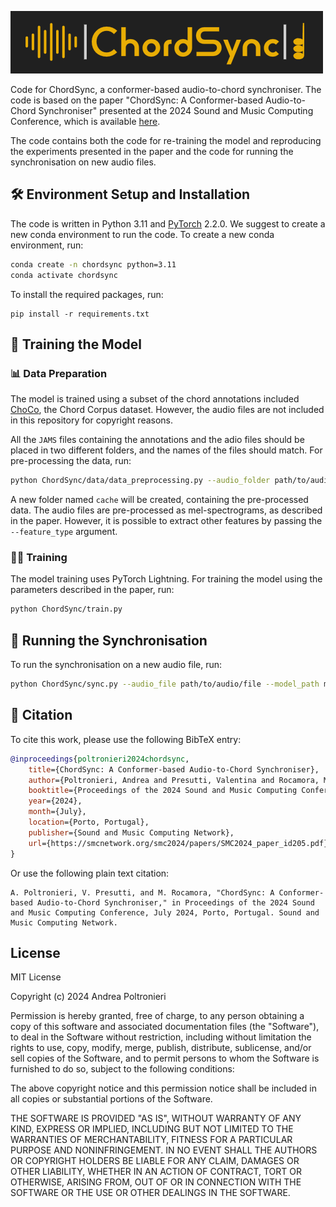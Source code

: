 ![ChordSync](assets/cs_logo.png)

Code for ChordSync, a conformer-based audio-to-chord synchroniser. The code is based on the paper "ChordSync: A Conformer-based Audio-to-Chord Synchroniser" presented at the 2024 Sound and Music Computing Conference, which is available [here](https://smcnetwork.org/smc2024/papers/SMC2024_paper_id205.pdf).

The code contains both the code for re-training the model and reproducing the experiments presented in the paper and the code for running the synchronisation on new audio files.

## 🛠️ Environment Setup and Installation

The code is written in Python 3.11 and [PyTorch](https://pytorch.org/) 2.2.0.
We suggest to create a new conda environment to run the code.
To create a new conda environment, run:

```bash
conda create -n chordsync python=3.11
conda activate chordsync
```

To install the required packages, run:

```
pip install -r requirements.txt
```

## 🧠 Training the Model

### 📊 Data Preparation

The model is trained using a subset of the chord annotations included [ChoCo](https://github.com/smahub/ChoCo), the Chord Corpus dataset.
However, the audio files are not included in this repository for copyright reasons.

All the `JAMS` files containing the annotations and the adio files should be placed in two different folders, and the names of the files should match.
For pre-processing the data, run:

```bash
python ChordSync/data/data_preprocessing.py --audio_folder path/to/audio/folder --jams_folder path/to/jams/folder -max_sequence_length 15 --excerpt_per_song 25 --excerpt_distance 12 --cache_name cache --device cpu --num_workers 4
```

A new folder named `cache` will be created, containing the pre-processed data.
The audio files are pre-processed as mel-spectrograms, as described in the paper. However, it is possible to extract other features by passing the `--feature_type` argument.

### 🏋️‍♂️ Training

The model training uses PyTorch Lightning. For training the model using the
parameters described in the paper, run:

```bash
python ChordSync/train.py
```

## 🔁 Running the Synchronisation

To run the synchronisation on a new audio file, run:

```bash
python ChordSync/sync.py --audio_file path/to/audio/file --model_path models/chordsync_v.0.1.0.ckpt --output_folder path/to/output/folder --device cpu
```

## 📝 Citation

To cite this work, please use the following BibTeX entry:

```bibtex
@inproceedings{poltronieri2024chordsync,
    title={ChordSync: A Conformer-based Audio-to-Chord Synchroniser},
    author={Poltronieri, Andrea and Presutti, Valentina and Rocamora, Martín},
    booktitle={Proceedings of the 2024 Sound and Music Computing Conference},
    year={2024},
    month={July},
    location={Porto, Portugal},
    publisher={Sound and Music Computing Network},
    url={https://smcnetwork.org/smc2024/papers/SMC2024_paper_id205.pdf}
}
```

Or use the following plain text citation:

```
A. Poltronieri, V. Presutti, and M. Rocamora, "ChordSync: A Conformer-based Audio-to-Chord Synchroniser," in Proceedings of the 2024 Sound and Music Computing Conference, July 2024, Porto, Portugal. Sound and Music Computing Network.
```

## License

MIT License

Copyright (c) 2024 Andrea Poltronieri

Permission is hereby granted, free of charge, to any person obtaining a copy
of this software and associated documentation files (the "Software"), to deal
in the Software without restriction, including without limitation the rights
to use, copy, modify, merge, publish, distribute, sublicense, and/or sell
copies of the Software, and to permit persons to whom the Software is
furnished to do so, subject to the following conditions:

The above copyright notice and this permission notice shall be included in all
copies or substantial portions of the Software.

THE SOFTWARE IS PROVIDED "AS IS", WITHOUT WARRANTY OF ANY KIND, EXPRESS OR
IMPLIED, INCLUDING BUT NOT LIMITED TO THE WARRANTIES OF MERCHANTABILITY,
FITNESS FOR A PARTICULAR PURPOSE AND NONINFRINGEMENT. IN NO EVENT SHALL THE
AUTHORS OR COPYRIGHT HOLDERS BE LIABLE FOR ANY CLAIM, DAMAGES OR OTHER
LIABILITY, WHETHER IN AN ACTION OF CONTRACT, TORT OR OTHERWISE, ARISING FROM,
OUT OF OR IN CONNECTION WITH THE SOFTWARE OR THE USE OR OTHER DEALINGS IN THE
SOFTWARE.

```

```
